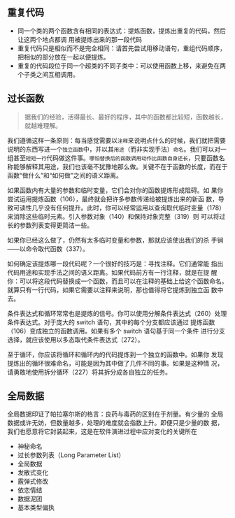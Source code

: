 

## 重复代码

- 同一个类的两个函数含有相同的表达式：提炼函数，提炼出重复的代码，然后让这两个地点都调 用被提炼出来的那一段代码
- 重复代码只是相似而不是完全相同：请首先尝试用移动语句，重组代码顺序，把相似的部分放在一起以便提炼。
- 重复的代码段位于同一个超类的不同子类中：可以使用函数上移，来避免在两个子类之间互相调用。

## 过长函数

> 据我们的经验，活得最长、最好的程序，其中的函数都比较短，函数越长，就越难理解。

我们遵循这样一条原则：每当感觉需要以`注释`来说明点什么的时候，我们就把需要说明的东西写进一个`独立函数`中，并以其`用途`（而非实现手法）`命名`。我们可以对一组甚至`短短一行`代码做这件事。`哪怕替换后的函数调用动作比函数自身还长`，只要函数名称能够解释其用途，我们也该毫不犹豫地那么做。关键不在于函数的长度，而在于函数“做什么”和“如何做”之间的语义距离。


如果函数内有大量的参数和临时变量，它们会对你的函数提炼形成阻碍。如 果你尝试运用提炼函数（106），最终就会把许多参数传递给被提炼出来的新函 数，导致可读性几乎没有任何提升。此时，你可以经常运用以查询取代临时变量（178）来消除这些临时元素。引入参数对象（140）和保持对象完整（319）则 可以将过长的参数列表变得更简洁一些。

如果你已经这么做了，仍然有太多临时变量和参数，那就应该使出我们的杀 手锏——以命令取代函数（337）。

如何确定该提炼哪一段代码呢？一个很好的技巧是：寻找注释。它们通常能 指出代码用途和实现手法之间的语义距离。如果代码前方有一行注释，就是在提 醒你：可以将这段代码替换成一个函数，而且可以在注释的基础上给这个函数命名。就算只有一行代码，如果它需要以注释来说明，那也值得将它提炼到独立函 数中去。

条件表达式和循环常常也是提炼的信号。你可以使用分解条件表达式（260）处理条件表达式。对于庞大的 switch 语句，其中的每个分支都应该通过 提炼函数（106）变成独立的函数调用。如果有多个 switch 语句基于同一个条件 进行分支选择，就应该使用以多态取代条件表达式（272）。

至于循环，你应该将循环和循环内的代码提炼到一个独立的函数中。如果你 发现提炼出的循环很难命名，可能是因为其中做了几件不同的事。如果是这种情 况，请勇敢地使用拆分循环（227）将其拆分成各自独立的任务。

## 全局数据

全局数据印证了帕拉塞尔斯的格言：良药与毒药的区别在于剂量。有少量的 全局数据或许无妨，但数量越多，处理的难度就会指数上升。即便只是少量的数 据，我们也愿意将它封装起来，这是在软件演进过程中应对变化的关键所在


* 神秘命名
* 过长参数列表（Long Parameter List）
* 全局数据
* 发散式变化
* 霰弹式修改
* 依恋情结
* 数据泥团
*  基本类型偏执